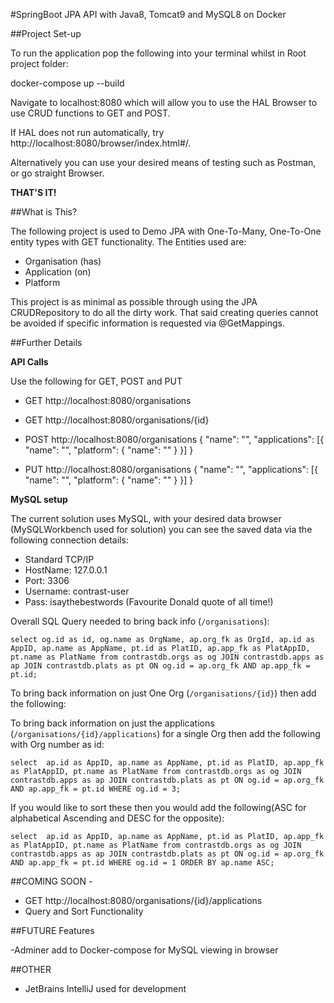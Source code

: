 #SpringBoot JPA API with Java8, Tomcat9 and MySQL8 on Docker

##Project Set-up

To run the application pop the following into your terminal whilst in Root project folder:

docker-compose up --build

Navigate to localhost:8080 which will allow you to use the HAL Browser to use CRUD functions to GET and POST.

If HAL does not run automatically, try http://localhost:8080/browser/index.html#/. 

Alternatively you can use your desired means of testing such as Postman, or go straight Browser.

**THAT'S IT!**

##What is This?

The following project is used to Demo JPA with One-To-Many, One-To-One entity types with GET functionality. The Entities used are:
* Organisation (has)
* Application (on)
* Platform

This project is as minimal as possible through using the JPA CRUDRepository to do all the dirty work. That said creating queries cannot be avoided if specific information is requested via @GetMappings.


##Further Details

**API Calls**

Use the following for GET, POST and PUT

- GET http://localhost:8080/organisations
- GET http://localhost:8080/organisations/{id}

- POST http://localhost:8080/organisations
{
  "name": "<Organisation Name>",
  "applications": [{
      "name": "<App Name>",
      "platform": {
        "name": "<Platform Name>"
      }
    }]
}

- PUT http://localhost:8080/organisations
{
  "name": "<UpdateHere>",
  "applications": [{
      "name": "<Update Here>",
      "platform": {
        "name": "<Update Here>"
      }
    }]
}


**MySQL setup**

The current solution uses MySQL, with your desired data browser (MySQLWorkbench used for solution) you can see the saved data via the following connection details:
- Standard TCP/IP
- HostName: 127.0.0.1
- Port: 3306
- Username: contrast-user
- Pass: isaythebestwords (Favourite Donald quote of all time!)

Overall SQL Query needed to bring back info (`/organisations`):

``
select og.id as id, og.name as OrgName, ap.org_fk as OrgId, ap.id as AppID, ap.name as AppName, pt.id as PlatID, ap.app_fk as PlatAppID, pt.name as PlatName
from contrastdb.orgs as og
JOIN contrastdb.apps as ap
JOIN contrastdb.plats as pt
ON og.id = ap.org_fk
AND ap.app_fk = pt.id;
``

To bring back information on just One Org (`/organisations/{id}`) then add the following:

To bring back information on just the applications (`/organisations/{id}/applications`) for a single Org then add the following with Org number as id:

``
select  ap.id as AppID, ap.name as AppName, pt.id as PlatID, ap.app_fk as PlatAppID, pt.name as PlatName
from contrastdb.orgs as og
JOIN contrastdb.apps as ap
JOIN contrastdb.plats as pt
ON og.id = ap.org_fk
AND ap.app_fk = pt.id
WHERE og.id = 3;
``

If you would like to sort these then you would add the following(ASC for alphabetical Ascending and DESC for the opposite):

``
select  ap.id as AppID, ap.name as AppName, pt.id as PlatID, ap.app_fk as PlatAppID, pt.name as PlatName
from contrastdb.orgs as og
JOIN contrastdb.apps as ap
JOIN contrastdb.plats as pt
ON og.id = ap.org_fk
AND ap.app_fk = pt.id
WHERE og.id = 1
ORDER BY ap.name ASC;
``

##COMING SOON - 

- GET http://localhost:8080/organisations/{id}/applications
- Query and Sort Functionality

##FUTURE Features

-Adminer add to Docker-compose for MySQL viewing in browser


##OTHER

- JetBrains IntelliJ used for development





